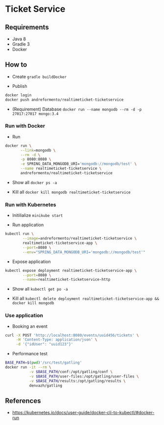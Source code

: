 # Ticket Service

## Requirements

- Java 8
- Gradle 3
- Docker

## How to

- Create `gradle buildDocker`

- Publish
```bash
docker login
docker push andreformento/realtimeticket-ticketservice
```

- (Requirement) Database `docker run --name mongodb --rm -d -p 27017:27017 mongo:3.4`

### Run with Docker

- Run

```bash
docker run \
       --link=mongodb \
       --rm -d \
       -p 8080:8080 \
       -e SPRING_DATA_MONGODB_URI='mongodb://mongodb/test' \
       --name realtimeticket-ticketservice \
       andreformento/realtimeticket-ticketservice
```

- Show all `docker ps -a`

- Kill all `docker kill mongodb realtimeticket-ticketservice`

### Run with Kubernetes

- Initilialize `minikube start`

- Run application
```bash
kubectl run \
        --image=andreformento/realtimeticket-ticketservice \
        realtimeticket-ticketservice-app \
        --port=8080 \
        --env="SPRING_DATA_MONGODB_URI='mongodb://mongodb/test'"
```

- Expose application
```bash
kubectl expose deployment realtimeticket-ticketservice-app \
        --port=8080 \
        --name=realtimeticket-ticketservice-http
```

- Show all `kubectl get po -a`

- Kill all `kubectl delete deployment realtimeticket-ticketservice-app && docker kill mongodb`

### Use application

- Booking an event

```bash
curl -X POST 'http://localhost:8080/events/uuid456/tickets' \
     -H 'Content-Type: application/json' \
     -d '{"idUser": "uuid123"}'
```

- Performance test
```bash
BASE_PATH=$(pwd)'/src/test/gatling'
docker run -it --rm \
           -v $BASE_PATH/conf:/opt/gatling/conf \
           -v $BASE_PATH/user-files:/opt/gatling/user-files \
           -v $BASE_PATH/results:/opt/gatling/results \
           denvazh/gatling
```

## References
- https://kubernetes.io/docs/user-guide/docker-cli-to-kubectl/#docker-run

